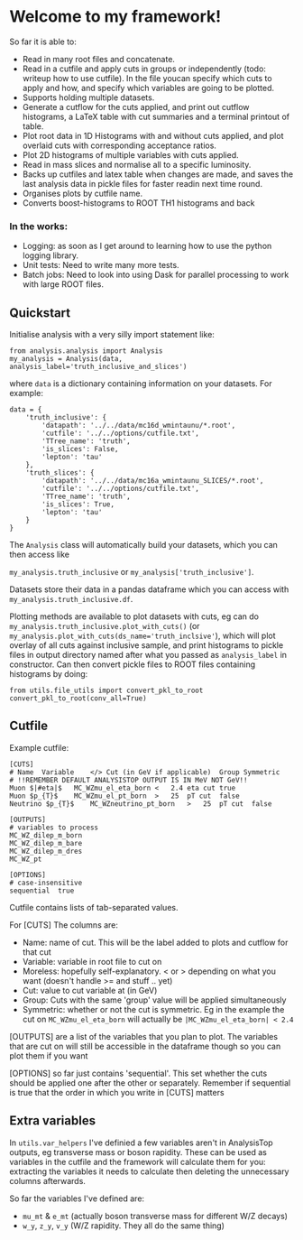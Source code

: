 # Welcome to my framework!
So far it is able to:
- Read in many root files and concatenate.
- Read in a cutfile and apply cuts in groups or independently (todo: writeup how to use cutfile). In the file youcan specify which cuts to apply and how, and specify which variables are going to be plotted.
- Supports holding multiple datasets.
- Generate a cutflow for the cuts applied, and print out cutflow histograms, a LaTeX table with cut summaries and a terminal printout of table.
- Plot root data in 1D Histograms with and without cuts applied, and plot overlaid cuts with corresponding acceptance ratios.
- Plot 2D histograms of multiple variables with cuts applied.
- Read in mass slices and normalise all to a specific luminosity.
- Backs up cutfiles and latex table when changes are made, and saves the last analysis data in pickle files for faster readin next time round.
- Organises plots by cutfile name.
- Converts boost-histograms to ROOT TH1 histograms and back

### In the works:
- Logging: as soon as I get around to learning how to use the python logging library.
- Unit tests: Need to write many more tests. 
- Batch jobs: Need to look into using Dask for parallel processing to work with large ROOT files.

## Quickstart
Initialise analysis with a very silly import statement like:

```
from analysis.analysis import Analysis
my_analysis = Analysis(data, analysis_label='truth_inclusive_and_slices')
```

where `data` is a dictionary containing information on your datasets. For example:
```
data = {
    'truth_inclusive': {
        'datapath': '../../data/mc16d_wmintaunu/*.root',
        'cutfile': '../../options/cutfile.txt',
        'TTree_name': 'truth',
        'is_slices': False,
        'lepton': 'tau'
    },
    'truth_slices': {
        'datapath': '../../data/mc16a_wmintaunu_SLICES/*.root',
        'cutfile': '../../options/cutfile.txt',
        'TTree_name': 'truth',
        'is_slices': True,
        'lepton': 'tau'
    }
}
```
The `Analysis` class will automatically build your datasets, which you can then access like 

`my_analysis.truth_inclusive` or `my_analysis['truth_inclusive']`.
 
Datasets store their data in a pandas dataframe which you can access with `my_analysis.truth_inclusive.df`. 

Plotting methods are available to plot datasets with cuts, eg can do
`my_analysis.truth_inclusive.plot_with_cuts()` (or `my_analysis.plot_with_cuts(ds_name='truth_inclsive'`), 
which will plot overlay of all cuts against inclusive sample, and print histograms to pickle files in output directory named after what you passed as `analysis_label` in constructor.
Can then convert pickle files to ROOT files containing histograms by doing:
```
from utils.file_utils import convert_pkl_to_root
convert_pkl_to_root(conv_all=True)
```

## Cutfile
Example cutfile:
```
[CUTS]
# Name	Variable	</>	Cut (in GeV if applicable)	Group Symmetric
# !!REMEMBER DEFAULT ANALYSISTOP OUTPUT IS IN MeV NOT GeV!!
Muon $|#eta|$	MC_WZmu_el_eta_born	<	2.4	eta cut	true
Muon $p_{T}$	MC_WZmu_el_pt_born	>	25	pT cut	false
Neutrino $p_{T}$	MC_WZneutrino_pt_born	>	25	pT cut	false

[OUTPUTS]
# variables to process
MC_WZ_dilep_m_born
MC_WZ_dilep_m_bare
MC_WZ_dilep_m_dres
MC_WZ_pt

[OPTIONS]
# case-insensitive
sequential	true
```
Cutfile contains lists of tab-separated values. 

For [CUTS] The columns are:
- Name: name of cut. This will be the label added to plots and cutflow for that cut
- Variable: variable in root file to cut on
- Moreless: hopefully self-explanatory. < or > depending on what you want (doesn't handle >= and stuff .. yet)
- Cut: value to cut variable at (in GeV)
- Group: Cuts with the same 'group' value will be applied simultaneously
- Symmetric: whether or not the cut is symmetric. Eg in the example the cut on `MC_WZmu_el_eta_born` will actually be `|MC_WZmu_el_eta_born| < 2.4`

[OUTPUTS] are a list of the variables that you plan to plot. The variables that are cut on will still be accessible in the dataframe though so you can plot them if you want 

[OPTIONS] so far just contains 'sequential'. This set whether the cuts should be applied one after the other or separately. Remember if sequential is true that the order in which you write in [CUTS] matters

## Extra variables
In `utils.var_helpers` I've definied a few variables aren't in AnalysisTop outputs, eg transverse mass or boson rapidity. These can be used as variables in the cutfile and the framework will calculate them for you: extracting the variables it needs to calculate then deleting the unnecessary columns afterwards. 

So far the variables I've defined are:
- `mu_mt` & `e_mt` (actually boson transverse mass for different W/Z decays)
- `w_y`, `z_y`, `v_y` (W/Z rapidity. They all do the same thing)
